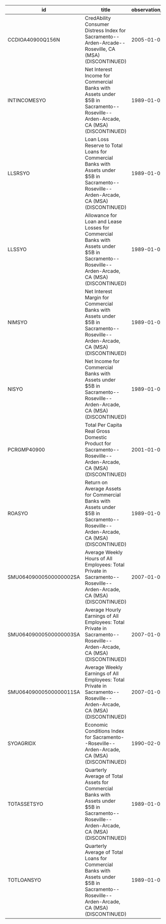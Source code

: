 | id                     | title                                                                                                                                          | observation_start   | observation_end   |
|------------------------|------------------------------------------------------------------------------------------------------------------------------------------------|---------------------|-------------------|
| CCDIOA40900Q156N       | CredAbility Consumer Distress Index for Sacramento--Arden-Arcade--Roseville, CA (MSA) (DISCONTINUED)                                           | 2005-01-01          | 2013-01-01        |
| INTINCOMESYO           | Net Interest Income for Commercial Banks with Assets under $5B in Sacramento--Roseville--Arden-Arcade, CA (MSA) (DISCONTINUED)                 | 1989-01-01          | 2020-07-01        |
| LLSRSYO                | Loan Loss Reserve to Total Loans for Commercial Banks with Assets under $5B in Sacramento--Roseville--Arden-Arcade, CA (MSA) (DISCONTINUED)    | 1989-01-01          | 2020-07-01        |
| LLSSYO                 | Allowance for Loan and Lease Losses for Commercial Banks with Assets under $5B in Sacramento--Roseville--Arden-Arcade, CA (MSA) (DISCONTINUED) | 1989-01-01          | 2020-07-01        |
| NIMSYO                 | Net Interest Margin for Commercial Banks with Assets under $5B in Sacramento--Roseville--Arden-Arcade, CA (MSA) (DISCONTINUED)                 | 1989-01-01          | 2020-07-01        |
| NISYO                  | Net Income for Commercial Banks with Assets under $5B in Sacramento--Roseville--Arden-Arcade, CA (MSA) (DISCONTINUED)                          | 1989-01-01          | 2020-07-01        |
| PCRGMP40900            | Total Per Capita Real Gross Domestic Product for Sacramento--Roseville--Arden-Arcade, CA (MSA) (DISCONTINUED)                                  | 2001-01-01          | 2017-01-01        |
| ROASYO                 | Return on Average Assets for Commercial Banks with Assets under $5B in Sacramento--Roseville--Arden-Arcade, CA (MSA) (DISCONTINUED)            | 1989-01-01          | 2020-07-01        |
| SMU06409000500000002SA | Average Weekly Hours of All Employees: Total Private in Sacramento--Roseville--Arden-Arcade, CA (MSA) (DISCONTINUED)                           | 2007-01-01          | 2022-03-01        |
| SMU06409000500000003SA | Average Hourly Earnings of All Employees: Total Private in Sacramento--Roseville--Arden-Arcade, CA (MSA) (DISCONTINUED)                        | 2007-01-01          | 2022-03-01        |
| SMU06409000500000011SA | Average Weekly Earnings of All Employees: Total Private in Sacramento--Roseville--Arden-Arcade, CA (MSA) (DISCONTINUED)                        | 2007-01-01          | 2022-03-01        |
| SYOAGRIDX              | Economic Conditions Index for Sacramento--Roseville--Arden-Arcade, CA (MSA) (DISCONTINUED)                                                     | 1990-02-01          | 2019-12-01        |
| TOTASSETSYO            | Quarterly Average of Total Assets for Commercial Banks with Assets under $5B in Sacramento--Roseville--Arden-Arcade, CA (MSA) (DISCONTINUED)   | 1989-01-01          | 2020-07-01        |
| TOTLOANSYO             | Quarterly Average of Total Loans for Commercial Banks with Assets under $5B in Sacramento--Roseville--Arden-Arcade, CA (MSA) (DISCONTINUED)    | 1989-01-01          | 2020-07-01        |